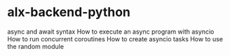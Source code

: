 # alx-backend-python
async and await syntax
How to execute an async program with asyncio
How to run concurrent coroutines
How to create asyncio tasks
How to use the random module